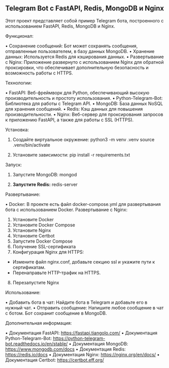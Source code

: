 ## Telegram Bot с FastAPI, Redis, MongoDB и Nginx

Этот проект представляет собой пример Telegram бота, построенного с использованием FastAPI, Redis, MongoDB и Nginx.

Функционал:

• Сохранение сообщений: Бот может сохранять сообщения, отправленные пользователем, в базу данных MongoDB.
• Хранение данных: Используется Redis для кэширования данных.
• Развертывание с Nginx: Приложение развернуто с использованием Nginx для обратной проксировки, что обеспечивает дополнительную безопасность и возможность работы с HTTPS. 

Технологии:

• FastAPI: Веб-фреймворк для Python, обеспечивающий высокую производительность и простоту использования.
• Python-Telegram-Bot: Библиотека для работы с Telegram API.
• MongoDB: База данных NoSQL для хранения сообщений.
• Redis: Кэш данных для повышения производительности.
• Nginx: Веб-сервер для проксирования запросов к приложению FastAPI, а также для работы с SSL (HTTPS).

Установка:

1. Создайте виртуальное окружение:
python3 -m venv .venv
source .venv/bin/activate

3. Установите зависимости:
pip install -r requirements.txt


Запуск:

1. Запустите MongoDB:
   mongod
   
2. **Запустите Redis:**
   redis-server


Развертывание:

• Docker: В проекте есть файл docker-compose.yml для развертывания бота с использованием Docker. 
Развертывание с Nginx:

1. Установите Docker
2. Установите Docker Compose
3. Установите Nginx
4. Установите Certbot
5. Запустите Docker Compose
6. Получение SSL-сертификата
7. Конфигурация Nginx для HTTPS: 
  * Измените файл nginx.conf, добавьте секцию ssl и укажите пути к сертификатам.
  * Перенаправьте HTTP-трафик на HTTPS.
8. Перезапустите Nginx


Использование:

• Добавить бота в чат: Найдите бота в Telegram и добавьте его в нужный чат.
• Отправить сообщение: Напишите любое сообщение в чат с ботом. Бот сохранит сообщение в MongoDB.

Дополнительная информация:

• Документация FastAPI: https://fastapi.tiangolo.com/
• Документация Python-Telegram-Bot: https://python-telegram-bot.readthedocs.io/en/stable/
• Документация MongoDB: https://www.mongodb.com/docs
• Документация Redis: https://redis.io/docs
• Документация Nginx: https://nginx.org/en/docs/
• Документация Certbot: https://certbot.eff.org/
